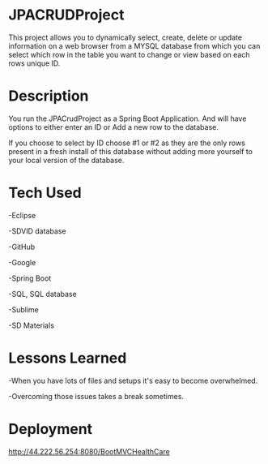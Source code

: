 # JPACRUDProject
This project allows you to dynamically select, create, delete or update information on a web browser from a MYSQL database from which you can select which row in the table you want to change or view based on each rows unique ID. 

# Description
You run the JPACrudProject as a Spring Boot Application. And will have options to either enter an ID or Add a new row to the database.

If you choose to select by ID choose #1 or #2 as they are the only rows present in a fresh install of this database without adding more yourself to your local version of the database.


# Tech Used
-Eclipse

-SDVID database

-GitHub

-Google 

-Spring Boot

-SQL, SQL database

-Sublime

-SD Materials

# Lessons Learned

-When you have lots of files and setups it's easy to become overwhelmed.

-Overcoming those issues takes a break sometimes. 

# Deployment
http://44.222.56.254:8080/BootMVCHealthCare
